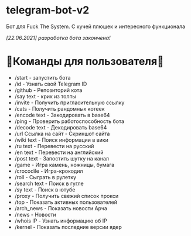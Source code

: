 # telegram-bot-v2
Бот для Fuck The System. С кучей плюшек и интересного функционала

_[22.06.2021]_ *разработка бота закончена!*

📎Команды для пользователя📎
===========================

- /start - запустить бота
- /id - Узнать свой Telegram ID
- /github - Репозиторий кота
- /say text - крик из толпы
- /invite - Получить пригласительную ссылку
- /cats - Получить рандомных котеек
- /encode text - Закодировать в base64
- /ping - Проверить работоспособность бота
- /decode text - Декодировать base64
- /url Ссылка на сайт - Скриншот сайта
- /wiki text - Поиск информации в вики
- /ru text - Перевести на русский
- /en text - Перевести на английский
- /post text - Запостить шутку на канал
- /game - Игра камень, ножницы, бумага
- /crocodile - Игра-крокодил
- /roll - Сыграть в рулетку
- /search text - Поиск в гугле
- /sy text - Поиск в ютубе
- /proxy - Получить свежий список прокси
- /top - Показать активных пользователей
- /arch_news - Показать новости Арча
- /news - Новости
- /whois IP - Узнать информацию об IP
- /kernel - Показать последние версии ядер
